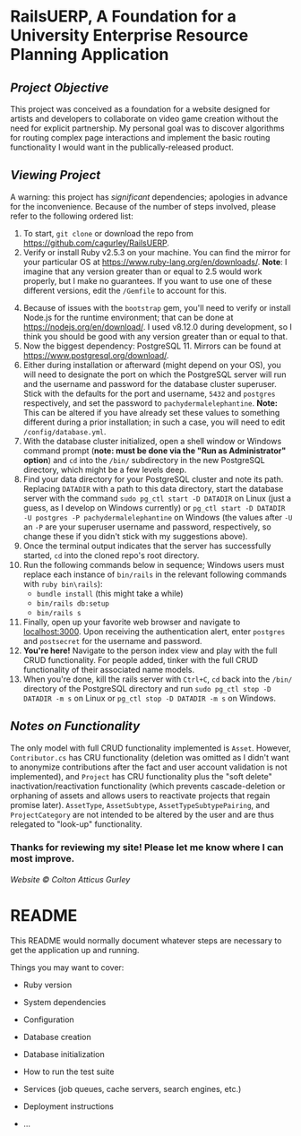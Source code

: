 # **RailsUERP**, A Foundation for a University Enterprise Resource Planning Application

## *Project Objective*

This project was conceived as a foundation for a website designed for artists and developers to collaborate on video game creation without the need for explicit partnership. My personal goal was to discover algorithms for routing complex page interactions and implement the basic routing functionality I would want in the publically-released product.

## *Viewing Project*

A warning: this project has _significant_ dependencies; apologies in advance for the inconvenience. Because of the number of steps involved, please refer to the following ordered list:

1. To start, `git clone` or download the repo from https://github.com/cagurley/RailsUERP.
2. Verify or install Ruby v2.5.3 on your machine. You can find the mirror for your particular OS at https://www.ruby-lang.org/en/downloads/. __Note__: I imagine that any version greater than or equal to 2.5 would work properly, but I make no guarantees. If you want to use one of these different versions, edit the `/Gemfile` to account for this.
<!-- 3. Verify or install Rails v5.2.2 or any other 5.2 version with a greater patch number. -->
4. Because of issues with the `bootstrap` gem, you'll need to verify or install Node.js for the runtime environment; that can be done at https://nodejs.org/en/download/. I used v8.12.0 during development, so I think you should be good with any version greater than or equal to that.
5. Now the biggest dependency: PostgreSQL 11. Mirrors can be found at https://www.postgresql.org/download/.
6. Either during installation or afterward (might depend on your OS), you will need to designate the port on which the PostgreSQL server will run and the username and password for the database cluster superuser. Stick with the defaults for the port and username, `5432` and `postgres` respectively, and set the password to `pachydermalelephantine`. __Note:__ This can be altered if you have already set these values to something different during a prior installation; in such a case, you will need to edit `/config/database.yml`.
7. With the database cluster initialized, open a shell window or Windows command prompt (__note: must be done via the "Run as Administrator" option__) and `cd` into the `/bin/` subdirectory in the new PostgreSQL directory, which might be a few levels deep.
8. Find your data directory for your PostgreSQL cluster and note its path. Replacing `DATADIR` with a path to this data directory, start the database server with the command `sudo pg_ctl start -D DATADIR` on Linux (just a guess, as I develop on Windows currently) or `pg_ctl start -D DATADIR -U postgres -P pachydermalelephantine` on Windows (the values after `-U` an `-P` are your superuser username and password, respectively, so change these if you didn't stick with my suggestions above).
9. Once the terminal output indicates that the server has successfully started, `cd` into the cloned repo's root directory.
10. Run the following commands below in sequence; Windows users must replace each instance of `bin/rails` in the relevant following commands with `ruby bin\rails`):
    * `bundle install` (this might take a while)
    * `bin/rails db:setup`
    * `bin/rails s`
11. Finally, open up your favorite web browser and navigate to [localhost:3000](localhost:3000). Upon receiving the authentication alert, enter `postgres` and `postsecret` for the username and password.
12. __You're here!__ Navigate to the person index view and play with the full CRUD functionality. For people added, tinker with the full CRUD functionality of their associated name models.
13. When you're done, kill the rails server with `Ctrl+C`, `cd` back into the `/bin/` directory of the PostgreSQL directory and run `sudo pg_ctl stop -D DATADIR -m s` on Linux or `pg_ctl stop -D DATADIR -m s` on Windows.

## *Notes on Functionality*

The only model with full CRUD functionality implemented is `Asset`. However, `Contributor.cs` has CRU functionality (deletion was omitted as I didn't want to anonymize contributions after the fact and user account validation is not implemented), and `Project` has CRU functionality plus the "soft delete" inactivation/reactivation functionality (which prevents cascade-deletion or orphaning of assets and allows users to reactivate projects that regain promise later). `AssetType`, `AssetSubtype`, `AssetTypeSubtypePairing`, and `ProjectCategory` are not intended to be altered by the user and are thus relegated to "look-up" functionality.

### Thanks for reviewing my site! Please let me know where I can most improve.

###### Website &copy; Colton Atticus Gurley

# README

This README would normally document whatever steps are necessary to get the
application up and running.

Things you may want to cover:

* Ruby version

* System dependencies

* Configuration

* Database creation

* Database initialization

* How to run the test suite

* Services (job queues, cache servers, search engines, etc.)

* Deployment instructions

* ...
